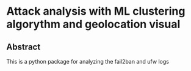 # Attack analysis with ML clustering algorythm and geolocation visual

## Abstract

This is a python package for analyzing the fail2ban and ufw logs